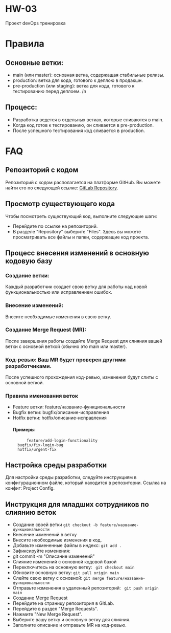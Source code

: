 # HW-03
Проект devOps тренировка
# Правила 
## Основные ветки:
+ main (или master): основная ветка, содержащая стабильные релизы.
+ production: ветка для кода, готового к деплою в продакшн.
+ pre-production (или staging): ветка для кода, готового к тестированию перед деплоем. /n
## Процесс:
+ Разработка ведется в отдельных ветках, которые сливаются в main.
+ Когда код готов к тестированию, он сливается в pre-production.
+ После успешного тестирования код сливается в production. 


# FAQ
## Репозиторий с кодом
Репозиторий с кодом располагается на платформе GitHub. Вы можете найти его по следующей ссылке: [GitLab Repository](https://github.com/wnikiti4/HW-03/).

## Просмотр существующего кода
Чтобы посмотреть существующий код, выполните следующие шаги:

+ Перейдите по ссылке на репозиторий.
+ В разделе "Repository" выберите "Files".
Здесь вы можете просматривать все файлы и папки, содержащие код проекта.
## Процесс внесения изменений в основную кодовую базу
### Создание ветки: 
Каждый разработчик создает свою ветку для работы над новой функциональностью или исправлением ошибок.
### Внесение изменений: 
Внесите необходимые изменения в свою ветку.
### Создание Merge Request (MR):
После завершения работы создайте Merge Request для слияния вашей ветки с основной веткой (обычно это main или master).
### Код-ревью: Ваш MR будет проверен другими разработчиками. 
После успешного прохождения код-ревью, изменения будут слиты с основной веткой.
### Правила именования веток
+ Feature ветки: feature/название-функциональности
+ Bugfix ветки: bugfix/описание-исправления
+ Hotfix ветки: hotfix/описание-исправления
  #### Примеры
  ```
		feature/add-login-functionality
  	bugfix/fix-login-bug
  	hotfix/urgent-fix
	```

## Настройка среды разработки
Для настройки среды разработки, следуйте инструкциям в конфигурационном файле, который находится в репозитории. Ссылка на конфиг: Project Config.

## Инструкция для младших сотрудников по слиянию веток
+ Создание своей ветки
  `git checkout -b feature/название-функциональности`
+ Внесение изменений в ветку
+ Внесите необходимые изменения в код.
+ Добавьте измененные файлы в индекс:
  `git add . `
+ Зафиксируйте изменения:
+ git commit -m "Описание изменений"
+ Слияние изменений с основной кодовой базой
+ Переключитесь на основную ветку:
  ` git checkout main`
+ Обновите основную ветку:
  ` git pull origin main `
+ Слейте свою ветку с основной:
 ` git merge feature/название-функциональности `
+ Отправьте изменения в удаленный репозиторий:
  ` git push origin main`
+ Создание Merge Request
+ Перейдите на страницу репозитория в GitLab.
+ Перейдите в раздел "Merge Requests".
+ Нажмите "New Merge Request".
+ Выберите вашу ветку и основную ветку для слияния.
+ Заполните описание и отправьте MR на код-ревью.
